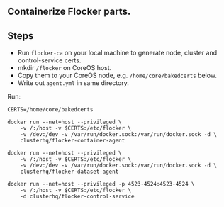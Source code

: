 ## Containerize Flocker parts.

## Steps

 * Run `flocker-ca` on your local machine to generate node, cluster and control-service certs.
 * mkdir `/flocker` on CoreOS host.
 * Copy them to your CoreOS node, e.g. `/home/core/bakedcerts` below.
 * Write out `agent.yml` in same directory.

Run:

```
CERTS=/home/core/bakedcerts

docker run --net=host --privileged \
    -v /:/host -v $CERTS:/etc/flocker \
    -v /dev:/dev -v /var/run/docker.sock:/var/run/docker.sock -d \
    clusterhq/flocker-container-agent

docker run --net=host --privileged \
    -v /:/host -v $CERTS:/etc/flocker \
    -v /dev:/dev -v /var/run/docker.sock:/var/run/docker.sock -d \
    clusterhq/flocker-dataset-agent

docker run --net=host --privileged -p 4523-4524:4523-4524 \
    -v /:/host -v $CERTS:/etc/flocker \
    -d clusterhq/flocker-control-service
```

